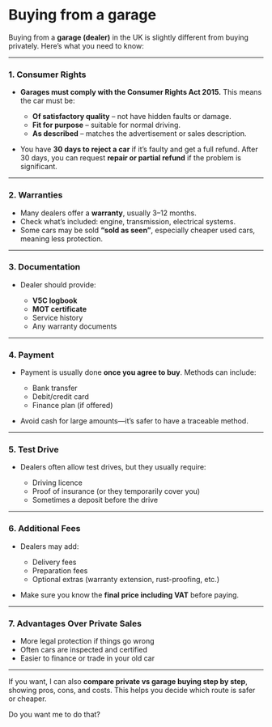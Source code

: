 # Buying from a garage

Buying from a **garage (dealer)** in the UK is slightly different from buying privately. Here’s what you need to know:

---

### 1. **Consumer Rights**

* **Garages must comply with the Consumer Rights Act 2015.** This means the car must be:

    * **Of satisfactory quality** – not have hidden faults or damage.
    * **Fit for purpose** – suitable for normal driving.
    * **As described** – matches the advertisement or sales description.
* You have **30 days to reject a car** if it’s faulty and get a full refund. After 30 days, you can request **repair or partial refund** if the problem is significant.

---

### 2. **Warranties**

* Many dealers offer a **warranty**, usually 3–12 months.
* Check what’s included: engine, transmission, electrical systems.
* Some cars may be sold **“sold as seen”**, especially cheaper used cars, meaning less protection.

---

### 3. **Documentation**

* Dealer should provide:

    * **V5C logbook**
    * **MOT certificate**
    * Service history
    * Any warranty documents

---

### 4. **Payment**

* Payment is usually done **once you agree to buy**. Methods can include:

    * Bank transfer
    * Debit/credit card
    * Finance plan (if offered)
* Avoid cash for large amounts—it’s safer to have a traceable method.

---

### 5. **Test Drive**

* Dealers often allow test drives, but they usually require:

    * Driving licence
    * Proof of insurance (or they temporarily cover you)
    * Sometimes a deposit before the drive

---

### 6. **Additional Fees**

* Dealers may add:

    * Delivery fees
    * Preparation fees
    * Optional extras (warranty extension, rust-proofing, etc.)
* Make sure you know the **final price including VAT** before paying.

---

### 7. **Advantages Over Private Sales**

* More legal protection if things go wrong
* Often cars are inspected and certified
* Easier to finance or trade in your old car

---

If you want, I can also **compare private vs garage buying step by step**, showing pros, cons, and costs. This helps you decide which route is safer or cheaper.

Do you want me to do that?
